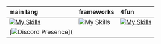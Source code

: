 | main lang | frameworks | 4fun |
| :- | :- | :- |
| [![My Skills](https://skills.thijs.gg/icons?i=cs,php,py)](https://skillicons.dev) | ![My Skills](https://skills.thijs.gg/icons?i=net) | [![My Skills](https://skillicons.dev/icons?i=figma&theme=dark)](https://skillicons.dev)
| [![Discord Presence](https://lanyrad.cnrad.dev/api/1198199017377636362?borderRadius=20px&bg=000000&hideDiscrim=true)](